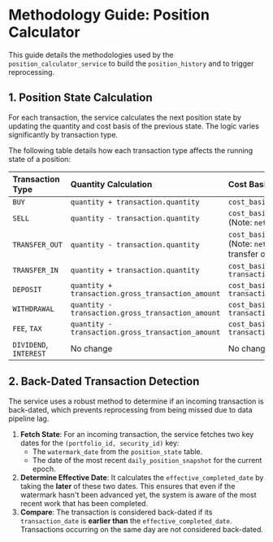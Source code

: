 # Methodology Guide: Position Calculator

This guide details the methodologies used by the `position_calculator_service` to build the `position_history` and to trigger reprocessing.

## 1. Position State Calculation

For each transaction, the service calculates the next position state by updating the quantity and cost basis of the previous state. The logic varies significantly by transaction type.

The following table details how each transaction type affects the running state of a position:

| Transaction Type | Quantity Calculation | Cost Basis Calculation |
| :--- | :--- | :--- |
| `BUY` | `quantity + transaction.quantity` | `cost_basis + transaction.net_cost` |
| `SELL` | `quantity - transaction.quantity` | `cost_basis + transaction.net_cost` (Note: `net_cost` is negative for a sell) |
| `TRANSFER_OUT` | `quantity - transaction.quantity` | `cost_basis + transaction.net_cost` (Note: `net_cost` is negative for a transfer out) |
| `TRANSFER_IN` | `quantity + transaction.quantity` | `cost_basis + transaction.gross_transaction_amount` |
| `DEPOSIT` | `quantity + transaction.gross_transaction_amount` | `cost_basis + transaction.gross_transaction_amount` |
| `WITHDRAWAL` | `quantity - transaction.gross_transaction_amount` | `cost_basis - transaction.gross_transaction_amount` |
| `FEE`, `TAX` | `quantity - transaction.gross_transaction_amount` | `cost_basis - transaction.gross_transaction_amount` |
| `DIVIDEND`, `INTEREST`| No change | No change |

## 2. Back-Dated Transaction Detection

The service uses a robust method to determine if an incoming transaction is back-dated, which prevents reprocessing from being missed due to data pipeline lag.

1.  **Fetch State**: For an incoming transaction, the service fetches two key dates for the `(portfolio_id, security_id)` key:
    * The `watermark_date` from the `position_state` table.
    * The date of the most recent `daily_position_snapshot` for the current epoch.
2.  **Determine Effective Date**: It calculates the `effective_completed_date` by taking the **later** of these two dates. This ensures that even if the watermark hasn't been advanced yet, the system is aware of the most recent work that has been completed.
3.  **Compare**: The transaction is considered back-dated if its `transaction_date` is **earlier than** the `effective_completed_date`. Transactions occurring on the same day are not considered back-dated.